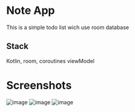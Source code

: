 # Note App
This is a simple todo list wich use room database

## Stack
Kotlin, room, coroutines viewModel 

# Screenshots
![image](https://github.com/flash871/NoteApp/assets/142302503/557ebf9e-1026-4bb6-8578-7fd61fd569c7) ![image](https://github.com/flash871/NoteApp/assets/142302503/45001503-f4db-4faa-b166-858f849357c6) ![image](https://github.com/flash871/NoteApp/assets/142302503/45001503-f4db-4faa-b166-858f849357c6)






